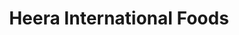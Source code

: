 ---
title: "Heera International Foods"
url: /exeter/heera-international-foods/
shop: convenience
---